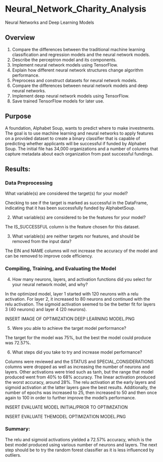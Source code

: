 # Neural_Network_Charity_Analysis
Neural Networks and Deep Learning Models

## Overview 

1. Compare the differences between the traditional machine learning classification and regression models and the neural network models.
2. Describe the perceptron model and its components.
3. Implement neural network models using TensorFlow.
4. Explain how different neural network structures change algorithm performance.
5. Preprocess and construct datasets for neural network models.
6. Compare the differences between neural network models and deep neural networks.
7. Implement deep neural network models using TensorFlow.
8. Save trained TensorFlow models for later use.

## Purpose

A foundation, Alphabet Soup, wants to predict where to make investments.  The goal is to use machine learning and neural networks to apply features on a provided dataset to create a binary classifier that is capable of predicting whether applicants will be successful if funded by Alphabet Soup.  The initial file has 34,000 organizations and a number of columns that capture metadata about each organization from past successful fundings.

## Results:

### Data Preprocessing

What variable(s) are considered the target(s) for your model?    

Checking to see if the target is marked as successful in the DataFrame, indicating that it has been successfully funded by AlphabetSoup.  

2. What variable(s) are considered to be the features for your model?  
  
The IS_SUCCESSFUL column is the feature chosen for this dataset.

3. What variable(s) are neither targets nor features, and should be removed from the input data? 
   
The EIN and NAME columns will not increase the accuracy of the model and can be removed to improve code efficiency. 

### Compiling, Training, and Evaluating the Model

4. How many neurons, layers, and activation functions did you select for your neural network model, and why?    

In the optimized model, layer 1 started with 120 neurons with a relu activation.  For layer 2, it increased to 80 neurons and continued with the relu activation.  The sigmoid activation seemed to be the better fit for layers 3 (40 neurons) and layer 4 (20 neurons).    

INSERT IMAGE OF OPTIMIZATION DEEP LEARNING MODEL.PNG 

5. Were you able to achieve the target model performance?   

The target for the model was 75%, but the best the model could produce was 72.57%.

6. What steps did you take to try and increase model performance?   

Columns were reviewed and the STATUS and SPECIAL_CONSIDERATIONS columns were dropped as well as increasing the number of neurons and layers.  Other activations were tried such as tanh, but the range that model produced went from 40% to 68% accuracy.  The linear activation produced the worst accuracy, around 28%.  The relu activation at the early layers and sigmoid activation at the latter layers gave the best results.  Additionally, the number of epochs was increased to 25, then increased to 50 and then once again to 100 in order to further improve the model’s performance.  

INSERT EVALUATE MODEL INITIAL/PRIOR TO OPTIMIZATION

INSERT EVALUATE THEMODEL OPTIMIZATION MODEL.PNG

### Summary:   

The relu and sigmoid activations yielded a 72.57% accuracy, which is the best model produced using various number of neurons and layers.  The next step should be to try the random forest classifier as it is less influenced by outliers.  
